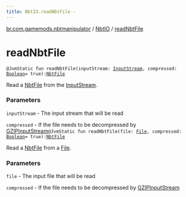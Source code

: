 ```yaml
---
title: NbtIO.readNbtFile - 
---
```


[br.com.gamemods.nbtmanipulator](../index.html) / [NbtIO](index.html) / [readNbtFile](./read-nbt-file.html)

# readNbtFile

`@JvmStatic fun readNbtFile(inputStream: `[`InputStream`](https://docs.oracle.com/javase/6/docs/api/java/io/InputStream.html)`, compressed: `[`Boolean`](https://kotlinlang.org/api/latest/jvm/stdlib/kotlin/-boolean/index.html)` = true): `[`NbtFile`](../-nbt-file/index.html)

Read a [NbtFile](../-nbt-file/index.html) from the [InputStream](https://docs.oracle.com/javase/6/docs/api/java/io/InputStream.html).

### Parameters

`inputStream` - The input stream that will be read

`compressed` - If the file needs to be decompressed by [GZIPInputStream](https://docs.oracle.com/javase/6/docs/api/java/util/zip/GZIPInputStream.html)`@JvmStatic fun readNbtFile(file: `[`File`](https://docs.oracle.com/javase/6/docs/api/java/io/File.html)`, compressed: `[`Boolean`](https://kotlinlang.org/api/latest/jvm/stdlib/kotlin/-boolean/index.html)` = true): `[`NbtFile`](../-nbt-file/index.html)

Read a [NbtFile](../-nbt-file/index.html) from a [File](https://docs.oracle.com/javase/6/docs/api/java/io/File.html).

### Parameters

`file` - The input file that will be read

`compressed` - If the file needs to be decompressed by [GZIPInputStream](https://docs.oracle.com/javase/6/docs/api/java/util/zip/GZIPInputStream.html)